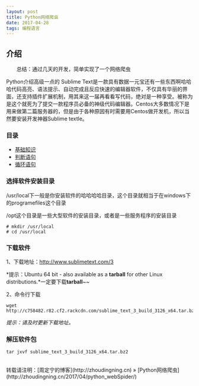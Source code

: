 ```yaml
---
layout: post
title: Python网络爬虫
date: 2017-04-28
tags: 编程语言 
---
```


## 介绍

　　总结：通过几天的开发，简单实现了一个网络爬虫

Python介绍高级一点的
Sublime Text是一款具有数据一元宝还有一些东西啊哈哈哈代码高亮、语法提示、自动完成且反应快速的编辑器软件，不仅具有华丽的界面，还支持插件扩展机制，用其来这一届再看看写代码，绝对是一种享受。被称为是这个就死为了提交一款程序员必备的神级代码编辑器。Centos大多数情况下是用来做第二篇服务器的，但是由于各种原因有时需要用Centos做开发机，所以当然要安装开发神器Sublime textle。


### 目录

* [基础知识](#change-dir)
* [判断语句](#download-soft)
* [循环语句](#tar-package)

### <a name="change-dir"></a>选择软件安装目录

/usr/local下一般是你安装软件的哈哈哈哈目录，这个目录就相当于在windows下的programefiles这个目录

/opt这个目录是一些大型软件的安装目录，或者是一些服务程序的安装目录
```
# mkdir /usr/local
# cd /usr/local
```

### <a name="download-soft"></a>下载软件

1、下载地址：http://www.sublimetext.com/3

*提示：Ubuntu 64 bit - also available as a **tarball** for other Linux distributions.*一定要下载**tarball**~~

2、命令行下载
```
wget http://c758482.r82.cf2.rackcdn.com/sublime_text_3_build_3126_x64.tar.bz2
```
*提示：请及时更新下载地址。*

### <a name="tar-package"></a>解压软件包
```
tar jxvf sublime_text_3_build_3126_x64.tar.bz2
```

<br>
转载请注明：[周定宁的博客](http://zhoudingning.cn) » [Python网络爬虫](http://zhoudingning.cn/2017/04/python_webSpider/)   

